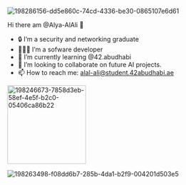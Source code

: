 ![198286156-dd5e860c-74cd-4336-be30-0865107e6d61](https://user-images.githubusercontent.com/118260014/201888153-ec258252-d717-42da-b146-6d4b83858e16.jpeg)


 Hi there am @Alya-AlAli 👋

- 🔒 I’m a security and networking graduate
- 👩🏻‍💻 I’m a sofware developer
- 🌱 I’m currently learning @42.abudhabi
- 🤖 I’m looking to collaborate on future AI projects.
- 📫 How to reach me: alal-ali@student.42abudhabi.ae

<img width="176" alt="198246673-7858d3eb-58ef-4e5f-b2c0-05406ca86b22" src="https://user-images.githubusercontent.com/118260014/201888230-3e8928c0-d9ed-4edf-8bf9-b3ff2aa3a173.png">

![198263498-f08dd6b7-285b-4da1-b2f9-004201d503e5](https://user-images.githubusercontent.com/118260014/201889833-4413a104-e7e6-4535-ae42-512718e754fd.gif)
